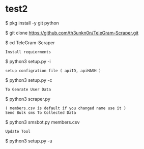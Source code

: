 # test2
$ pkg install -y git python

$ git clone https://github.com/th3unkn0n/TeleGram-Scraper.git

$ cd TeleGram-Scraper

    Install requierments

$ python3 setup.py -i

    setup configration file ( apiID, apiHASH )

$ python3 setup.py -c

    To Genrate User Data

$ python3 scraper.py

    ( members.csv is default if you changed name use it )
    Send Bulk sms To Collected Data

$ python3 smsbot.py members.csv

    Update Tool

$ python3 setup.py -u

